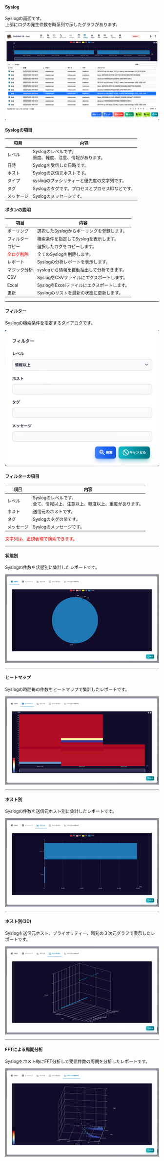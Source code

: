 #### Syslog

<div class="text-xl mb-2">
Syslogの画面です。<br>
上部にログの発生件数を時系列で示したグラフがあります。
</div>

![Syslog](../../help/ja/2023-12-02_09-15-05.png)

>>>
#### Syslogの項目

<div class="text-xl">

|項目|内容|
|----|----|
|レベル|Syslogのレベルです。<br>重度、軽度、注意、情報があります。|
|日時|Syslogを受信した日時です。|
|ホスト|Syslogの送信元ホストです。|
|タイプ|syslogのファシリティーと優先度の文字列です。|
|タグ|Syslogのタグです。プロセスとプロセスIDなどです。|
|メッセージ|Syslogのメッセージです。|

</div>

>>>
#### ボタンの説明

<div class="text-xl">

|項目|内容|
|----|----|
|ポーリング|選択したSyslogからポーリングを登録します。|
|フィルター|検索条件を指定してSyslogを表示します。|
|コピー|選択したログをコピーします。|
|<span style="color: red;">全ログ削除</span>|全てのSyslogを削除します。|
|レポート|Syslogの分析レポートを表示します。|
|マジック分析|syslogから情報を自動抽出して分析できます。|
|CSV|SyslogをCSVファイルにエクスポートします。|
|Excel|SyslogをExcelファイルにエクスポートします。|
|更新|Syslogのリストを最新の状態に更新します。|

</div>


---
#### フィルター

<div class="text-xl mb-2">
Syslogの検索条件を指定するダイアログです。
</div>

![Syslogフィルター](../../help/ja/2023-12-02_13-39-17.png)

>>>
#### フィルターの項目

<div class="text-xl">

|項目|内容|
|----|----|
|レベル|Syslogのレベルです。<br>全て、情報以上、注意以上、軽度以上、重度があります。|
|ホスト|送信元のホストです。|
|タグ|Syslogのタグの値です。|
|メッセージ|Syslogのメッセージです。|

<span style="color:red">文字列は、正規表現で検索できます。</span>

</div>


---
#### 状態別

<div class="text-xl mb-2">
 Syslogの件数を状態別に集計したレポートです。
</div>

![Syslogの状態別](../../help/ja/2023-12-02_13-43-23.png)

---
#### ヒートマップ

<div class="text-xl mb-2">
Syslogの時間毎の件数をヒートマップで集計したレポートです。
</div>

![ヒートマップ](../../help/ja/2023-12-02_13-43-39.png)

---
#### ホスト別

<div class="text-xl mb-2">
Syslogの件数を送信元ホスト別に集計したレポートです。
</div>

![ホスト別](../../help/ja/2023-12-02_13-43-51.png)

---
#### ホスト別(3D)

<div class="text-xl mb-2">
Syslogを送信元ホスト、プライオリティー、時刻の３次元グラフで表示したレポートです。
</div>

![ホスト別(3D)](../../help/ja/2023-12-02_13-44-07.png)

---
#### FFTによる周期分析

<div class="text-xl mb-2">
Syslogをホスト毎にFFT分析して受信件数の周期を分析したレポートです。
</div>

![Syslog FFT分析](../../help/ja/2023-12-02_13-44-43.png)
